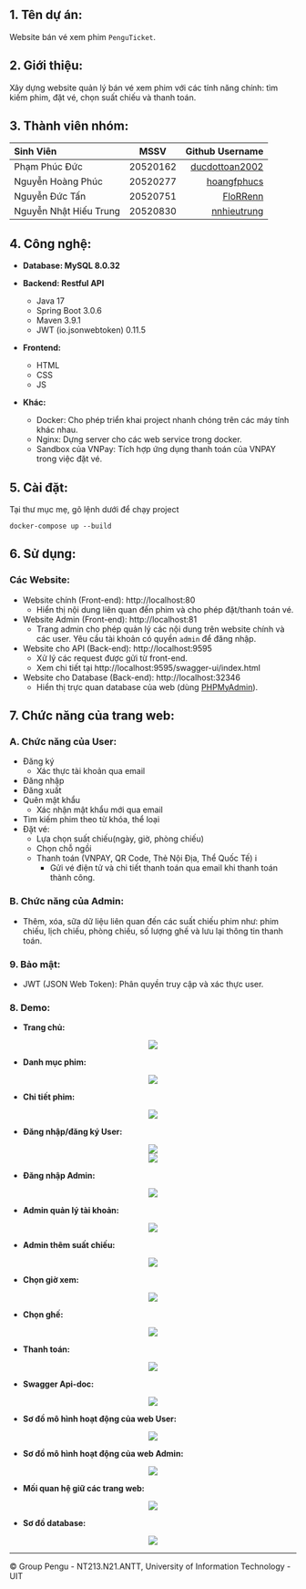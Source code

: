 ## **1. Tên dự án:**
Website bán vé xem phim `PenguTicket`.

## **2. Giới thiệu:**
Xây dựng website quản lý bán vé xem phim với các tính năng chính: tìm kiếm phim, đặt vé, chọn suất chiếu và thanh toán.

## **3. Thành viên nhóm:**
| Sinh Viên               | MSSV        | Github Username   |
| :----------------------- |:-----------:| -----------------:|
| Phạm Phúc Đức           | 20520162    | [ducdottoan2002](https://github.com/ducdottoan2002)|
| Nguyễn Hoàng Phúc       | 20520277    | [hoangfphucs](https://github.com/hoangfphucs)|
| Nguyễn Đức Tấn          | 20520751    | [FloRRenn](https://github.com/FloRRenn)|
| Nguyễn Nhật Hiếu Trung  | 20520830    | [nnhieutrung](https://github.com/nnhieutrung)|

## **4. Công nghệ:**
- **Database: MySQL 8.0.32**

- **Backend: Restful API**
  - Java 17
  - Spring Boot 3.0.6
  - Maven 3.9.1
  - JWT (io.jsonwebtoken) 0.11.5

- **Frontend:**
	- HTML
	- CSS
	- JS

- **Khác:**
	- Docker: Cho phép triển khai project nhanh chóng trên các máy tính khác nhau.
	- Nginx: Dựng server cho các web service trong docker.
	- Sandbox của VNPay: Tích hợp ứng dụng thanh toán của VNPAY trong việc đặt vé.

## **5. Cài đặt:**
Tại thư mục mẹ, gõ lệnh dưới để chạy project
```shell
docker-compose up --build
```

## **6. Sử dụng:**
### **Các Website:**
- Website chính (Front-end): http://localhost:80
	- Hiển thị nội dung liên quan đến phim và cho phép đặt/thanh toán vé.
- Website Admin (Front-end): http://localhost:81
	- Trang admin cho phép quản lý các nội dung trên website chính và các user. Yêu cầu tài khoản có quyền `admin` để đăng nhập. 
- Website cho API (Back-end): http://localhost:9595
	- Xử lý các request được gửi từ front-end.
    - Xem chi tiết tại http://localhost:9595/swagger-ui/index.html
- Website cho Database (Back-end): http://localhost:32346
	- Hiển thị trực quan database của web (dùng [PHPMyAdmin](https://www.phpmyadmin.net/)).

## **7. Chức năng của trang web:**
### **A. Chức năng của User:**
- Đăng ký
	+ Xác thực tài khoản qua email
- Đăng nhập
- Đăng xuất
- Quên mật khẩu
	+ Xác nhận mật khẩu mới qua email
- Tìm kiếm phim theo từ khóa, thể loại
- Đặ̣t vé:
	+ Lựa chọn suất chiếu(ngày, giờ, phòng chiếu)
	+ Chọn chỗ ngồi
	+ Thanh toán (VNPAY, QR Code, Thẻ Nội Địa, Thể Quốc Tế) i
    	* Gửi vé điện tử và chi tiết thanh toán qua email khi thanh toán thành công.

### **B. Chức năng của Admin:**
- Thêm, xóa, sữa dữ liệu liên quan đến các suất chiếu phim như: phim chiếu, lịch chiếu, phòng chiếu, số lượng ghế và lưu lại thông tin thanh toán.

### **9. Bảo mật:**
- JWT (JSON Web Token): Phân quyền truy cập và xác thực user.

### **8. Demo:**
- **Trang chủ:**
<div align='center'>
	<img src='demo-images/trang_chu.png' />
</div>

- **Danh mục phim:**
<div align='center'>
	<img src='demo-images/danh_muc.png' />
</div>

- **Chi tiết phim:**
<div align='center'>
	<img src='demo-images/chi_tiet_phim.png' />
</div>

- **Đăng nhập/đăng ký User:**
<div align='center'>
	<img src='demo-images/userlogin.png' />
	<br>
	<img src='demo-images/usersignup.png' />
</div>

- **Đăng nhập Admin:**
<div align='center'>
	<img src='demo-images/adminlogin.png' />
</div>

- **Admin quản lý tài khoản:**
<div align='center'>
	<img src='demo-images/admin_quan_ly_tk.png' />
</div>

- **Admin thêm suất chiếu:**
<div align='center'>
	<img src='demo-images/admin_change_show.png' />
</div>

- **Chọn giờ xem:**
<div align='center'>
	<img src='demo-images/chon_gio_xem.png' />
</div>

- **Chọn ghế:**
<div align='center'>
	<img src='demo-images/chon_vi_tri.png' />
</div>

- **Thanh toán:**
<div align='center'>
	<img src='demo-images/thanh_toan.jpg' />
</div>

- **Swagger Api-doc:**
<div align='center'>
	<img src='demo-images/swagger_api.jpg' />
</div>

- **Sơ đồ mô hình hoạt động của web User:**
<div align='center'>
	<img src='demo-images/so_do_web.jpg' />
</div>

- **Sơ đồ mô hình hoạt động của web Admin:**
<div align='center'>
	<img src='demo-images/so_do_web_admin.jpg' />
</div>

- **Mối quan hệ giữ các trang web:**
<div align='center'>
	<img src='demo-images/moi_quan_he_cac_web.PNG' />
</div>

- **Sơ đồ database:**
<div align='center'>
	<img src='demo-images/so_do_databases.PNG' />
</div>

---
© Group Pengu - NT213.N21.ANTT, University of Information Technology - UIT
